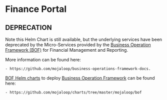 # Finance Portal

## DEPRECATION

Note this Helm Chart is still available, but the underlying services have been deprecated by the Micro-Services provided by the [Business Operation Framework (BOF)](https://github.com/mojaloop/business-operations-framework-docs) for Financial Management and Reporting.

More information can be found here:

    - https://github.com/mojaloop/business-operations-framework-docs.

[BOF Helm charts](https://github.com/mojaloop/charts/tree/master/mojaloop/bof) to deploy [Business Operation Framework](https://github.com/mojaloop/business-operations-framework-docs) can be found here:

    - https://github.com/mojaloop/charts/tree/master/mojaloop/bof
